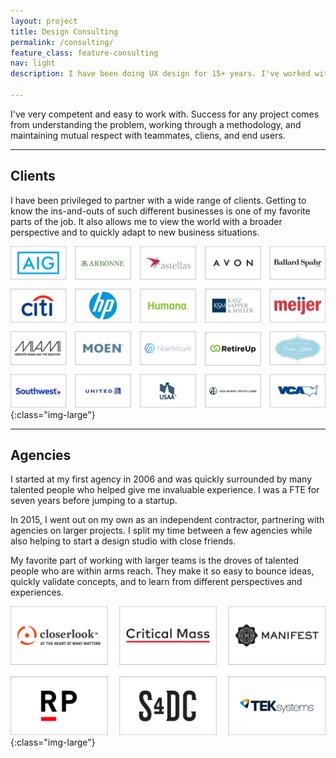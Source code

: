 ```yaml
---
layout: project
title: Design Consulting
permalink: /consulting/
feature_class: feature-consulting
nav: light
description: I have been doing UX design for 15+ years. I've worked with companies large and small, providing design solutions for a wide range of clients.

---
```


I've very competent and easy to work with.
Success for any project comes from understanding the problem, working through a methodology, and maintaining mutual respect with teammates, cliens, and end users.

---

## Clients

I have been privileged to partner with a wide range of clients. Getting to know the ins-and-outs of such different businesses is one of my favorite parts of the job. It also allows me to view the world with a broader perspective and to quickly adapt to new business situations.

![Clients List](/assets/images/projects/consulting-clients.jpg){:class="img-large"}

---

## Agencies

I started at my first agency in 2006 and was quickly surrounded by many talented people who helped give me invaluable experience. I was a FTE for seven years before jumping to a startup.

In 2015, I went out on my own as an independent contractor, partnering with agencies on larger projects. I split my time between a few agencies while also helping to start a design studio with close friends.

My favorite part of working with larger teams is the droves of talented people who are within arms reach. They make it so easy to bounce ideas, quickly validate concepts, and to learn from different perspectives and experiences.

![Agencies List](/assets/images/projects/consulting-agencies.jpg){:class="img-large"}
